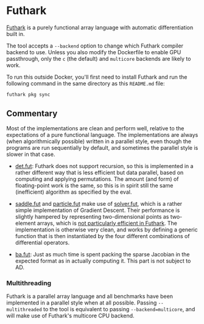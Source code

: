 # Futhark

[Futhark][] is a purely functional array language with automatic differentiation
built in.

The tool accepts a `--backend` option to change which Futhark compiler backend
to use. Unless you also modify the Dockerfile to enable GPU passthrough, only
the `c` (the default) and `multicore` backends are likely to work.

To run this outside Docker, you'll first need to install Futhark and run the
following command in the same directory as this `README.md` file:

```sh
futhark pkg sync
```

## Commentary

Most of the implementations are clean and perform well, relative to the
expectations of a pure functional language. The implementations are always (when
algorithmically possible) written in a parallel style, even though the programs
are run sequentially by default, and sometimes the parallel style is slower in
that case.

- [det.fut][]: Futhark does not support recursion, so this is implemented in a
  rather different way that is less efficient but data parallel, based on
  computing and applying permutations. The amount (and form) of floating-point
  work is the same, so this is in spirit still the same (inefficient) algorithm
  as specified by the eval.

- [saddle.fut][] and [particle.fut][] make use of [solver.fut][], which is a
  rather simple implementation of Gradient Descent. Their performance is
  slightly hampered by representing two-dimensional points as two-element
  arrays, which is [not particularly efficient in Futhark][]. The implementation
  is otherwise very clean, and works by defining a generic function that is then
  instantiated by the four different combinations of differential operators.

- [ba.fut][]: Just as much time is spent packing the sparse Jacobian in the
  expected format as in actually computing it. This part is not subject to AD.

### Multithreading

Futhark is a parallel array language and all benchmarks have been implemented in
a parallel style when at all possible. Passing `--multithreaded` to the tool is
equivalent to passing `--backend=multicore`, and will make use of Futhark's
multicore CPU backend.

[futhark]: https://futhark-lang.org/
[det.fut]: det.fut
[saddle.fut]: saddle.fut
[particle.fut]: particle.fut
[solver.fut]: solver.fut
[not particularly efficient in Futhark]:
  https://futhark-lang.org/blog/2019-01-13-giving-programmers-what-they-want.html
[ba.fut]: ba.fut

